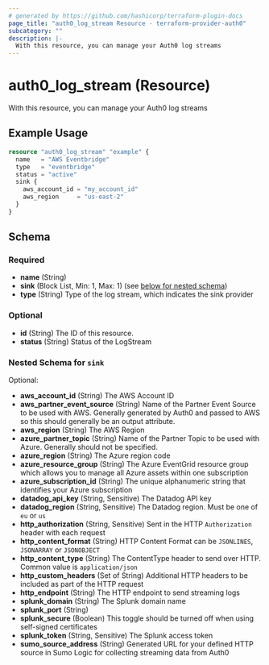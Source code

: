 ```yaml
---
# generated by https://github.com/hashicorp/terraform-plugin-docs
page_title: "auth0_log_stream Resource - terraform-provider-auth0"
subcategory: ""
description: |-
  With this resource, you can manage your Auth0 log streams
---
```


# auth0_log_stream (Resource)

With this resource, you can manage your Auth0 log streams

## Example Usage

```terraform
resource "auth0_log_stream" "example" {
  name   = "AWS Eventbridge"
  type   = "eventbridge"
  status = "active"
  sink {
    aws_account_id = "my_account_id"
    aws_region     = "us-east-2"
  }
}
```

<!-- schema generated by tfplugindocs -->
## Schema

### Required

- **name** (String)
- **sink** (Block List, Min: 1, Max: 1) (see [below for nested schema](#nestedblock--sink))
- **type** (String) Type of the log stream, which indicates the sink provider

### Optional

- **id** (String) The ID of this resource.
- **status** (String) Status of the LogStream

<a id="nestedblock--sink"></a>
### Nested Schema for `sink`

Optional:

- **aws_account_id** (String) The AWS Account ID
- **aws_partner_event_source** (String) Name of the Partner Event Source to be used with AWS. Generally generated by Auth0 and passed to AWS so this should generally be an output attribute.
- **aws_region** (String) The AWS Region
- **azure_partner_topic** (String) Name of the Partner Topic to be used with Azure.  Generally should not be specified.
- **azure_region** (String) The Azure region code
- **azure_resource_group** (String) The Azure EventGrid resource group which allows you to manage all Azure assets within one subscription
- **azure_subscription_id** (String) The unique alphanumeric string that identifies your Azure subscription
- **datadog_api_key** (String, Sensitive) The Datadog API key
- **datadog_region** (String, Sensitive) The Datadog region. Must be one of `eu` or `us`
- **http_authorization** (String, Sensitive) Sent in the HTTP `Authorization` header with each request
- **http_content_format** (String) HTTP Content Format can be `JSONLINES`, `JSONARRAY` or `JSONOBJECT`
- **http_content_type** (String) The ContentType header to send over HTTP.  Common value is `application/json`
- **http_custom_headers** (Set of String) Additional HTTP headers to be included as part of the HTTP request
- **http_endpoint** (String) The HTTP endpoint to send streaming logs
- **splunk_domain** (String) The Splunk domain name
- **splunk_port** (String)
- **splunk_secure** (Boolean) This toggle should be turned off when using self-signed certificates
- **splunk_token** (String, Sensitive) The Splunk access token
- **sumo_source_address** (String) Generated URL for your defined HTTP source in Sumo Logic for collecting streaming data from Auth0


